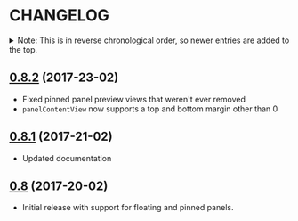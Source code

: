 CHANGELOG
=========

<details>
<summary>Note: This is in reverse chronological order, so newer entries are added to the top.</summary>

| Contents                        |
| :------------------------------ |
| [0.8.2](#082) |
| [0.8.1](#081) |
| [0.8](#08)    |

</details>

[0.8.2](https://github.com/louisdh/panelkit/tree/0.8.2) (2017-23-02)
--------------

* Fixed pinned panel preview views that weren't ever removed
* ```panelContentView``` now supports a top and bottom margin other than 0

[0.8.1](https://github.com/louisdh/panelkit/tree/0.8.1) (2017-21-02)
--------------

*  Updated documentation

[0.8](https://github.com/louisdh/panelkit/tree/0.8) (2017-20-02)
------------

* Initial release with support for floating and pinned panels.




